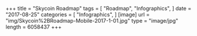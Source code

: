 +++
title = "Skycoin Roadmap"
tags = [
    "Roadmap",
    "Infographics",
]
date = "2017-08-25"
categories = [
    "Infographics",
]
[image]
    url = "img/Skycoin%2BRoadmap-Mobile-2017-1-01.jpg"
    type = "image/jpg"
    length = 6058437
+++

